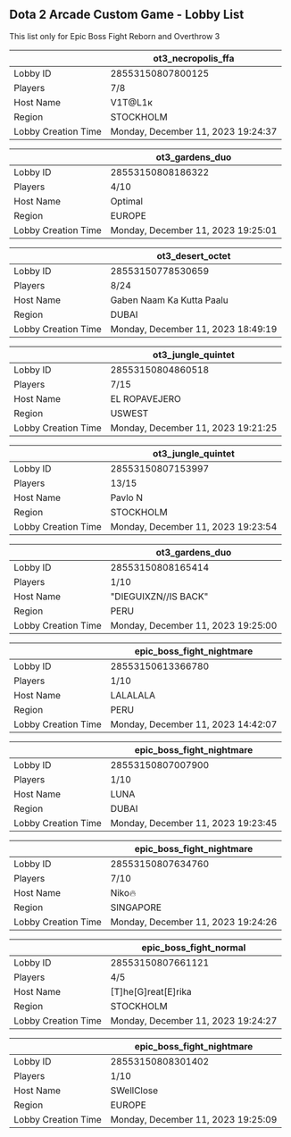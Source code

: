 ## Dota 2 Arcade Custom Game - Lobby List

This list only for Epic Boss Fight Reborn and Overthrow 3

|  | ot3_necropolis_ffa |
| ------ | ------ |
| Lobby ID | 28553150807800125 |
| Players | 7/8 |
| Host Name | V1T@L1к |
| Region | STOCKHOLM |
| Lobby Creation Time | Monday, December 11, 2023 19:24:37 |


|  | ot3_gardens_duo |
| ------ | ------ |
| Lobby ID | 28553150808186322 |
| Players | 4/10 |
| Host Name | Optimal |
| Region | EUROPE |
| Lobby Creation Time | Monday, December 11, 2023 19:25:01 |


|  | ot3_desert_octet |
| ------ | ------ |
| Lobby ID | 28553150778530659 |
| Players | 8/24 |
| Host Name | Gaben Naam Ka Kutta Paalu |
| Region | DUBAI |
| Lobby Creation Time | Monday, December 11, 2023 18:49:19 |


|  | ot3_jungle_quintet |
| ------ | ------ |
| Lobby ID | 28553150804860518 |
| Players | 7/15 |
| Host Name | EL ROPAVEJERO |
| Region | USWEST |
| Lobby Creation Time | Monday, December 11, 2023 19:21:25 |


|  | ot3_jungle_quintet |
| ------ | ------ |
| Lobby ID | 28553150807153997 |
| Players | 13/15 |
| Host Name | Pavlo N |
| Region | STOCKHOLM |
| Lobby Creation Time | Monday, December 11, 2023 19:23:54 |


|  | ot3_gardens_duo |
| ------ | ------ |
| Lobby ID | 28553150808165414 |
| Players | 1/10 |
| Host Name | "DIEGUIXZN//IS BACK" |
| Region | PERU |
| Lobby Creation Time | Monday, December 11, 2023 19:25:00 |


|  | epic_boss_fight_nightmare |
| ------ | ------ |
| Lobby ID | 28553150613366780 |
| Players | 1/10 |
| Host Name | LALALALA |
| Region | PERU |
| Lobby Creation Time | Monday, December 11, 2023 14:42:07 |


|  | epic_boss_fight_nightmare |
| ------ | ------ |
| Lobby ID | 28553150807007900 |
| Players | 1/10 |
| Host Name | LUNA |
| Region | DUBAI |
| Lobby Creation Time | Monday, December 11, 2023 19:23:45 |


|  | epic_boss_fight_nightmare |
| ------ | ------ |
| Lobby ID | 28553150807634760 |
| Players | 7/10 |
| Host Name | Niko🔥 |
| Region | SINGAPORE |
| Lobby Creation Time | Monday, December 11, 2023 19:24:26 |


|  | epic_boss_fight_normal |
| ------ | ------ |
| Lobby ID | 28553150807661121 |
| Players | 4/5 |
| Host Name | [T]he[G]reat[E]rika |
| Region | STOCKHOLM |
| Lobby Creation Time | Monday, December 11, 2023 19:24:27 |


|  | epic_boss_fight_nightmare |
| ------ | ------ |
| Lobby ID | 28553150808301402 |
| Players | 1/10 |
| Host Name | SWellClose |
| Region | EUROPE |
| Lobby Creation Time | Monday, December 11, 2023 19:25:09 |


